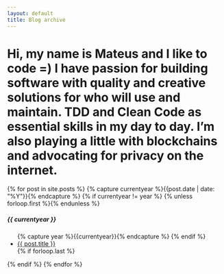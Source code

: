 ```yaml
---
layout: default
title: Blog archive
---
```

<div class="page-content wc-container">
  <h1>Hi, my name is Mateus and I like to code =)
      I have passion for building software with quality and creative solutions for who will use and maintain.
      TDD and Clean Code as essential skills in my day to day. I’m also playing a little with blockchains and advocating for privacy on the internet.
  </h1>  
  {% for post in site.posts %}
  	{% capture currentyear %}{{post.date | date: "%Y"}}{% endcapture %}
  	{% if currentyear != year %}
    	{% unless forloop.first %}</ul>{% endunless %}
    		<h5>{{ currentyear }}</h5>
    		<ul class="posts">
    		{% capture year %}{{currentyear}}{% endcapture %}
  		{% endif %}
		<li>
			<a href="{{ post.url | prepend: site.baseurl }}">{{ post.title }}</a>
		</li>
    {% if forloop.last %}</ul>{% endif %}
{% endfor %}
</div>
